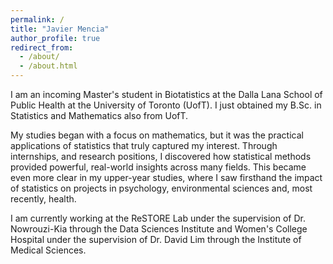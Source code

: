 ```yaml
---
permalink: /
title: "Javier Mencia"
author_profile: true
redirect_from: 
  - /about/
  - /about.html
---
```


I am an incoming Master's student in Biotatistics at the Dalla Lana School of Public Health at the University of Toronto (UofT). I just obtained my B.Sc. in Statistics and Mathematics also from UofT. 

My studies began with a focus on mathematics, but it was the practical applications of statistics that truly captured my interest. Through internships, and research positions, I discovered how statistical methods provided powerful, real-world insights across many fields. This became even more clear in my upper-year studies, where I saw firsthand the impact of statistics on projects in psychology, environmental sciences and, most recently, health.

I am currently working at the ReSTORE Lab under the supervision of Dr. Nowrouzi-Kia through the Data Sciences Institute and Women's College Hospital under the supervision of Dr. David Lim through the Institute of Medical Sciences.


